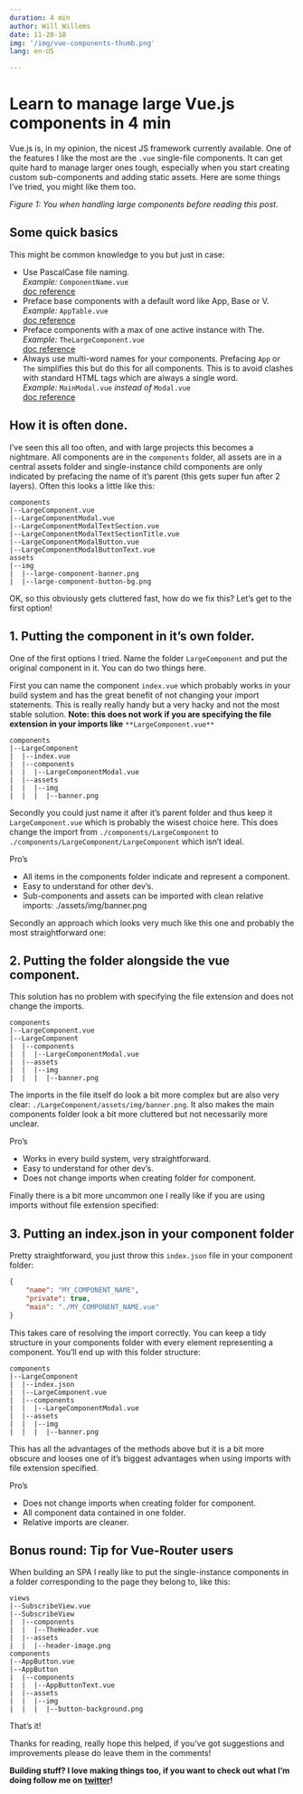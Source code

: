 ```yaml
---
duration: 4 min
author: Will Willems
date: 11-20-18
img: '/img/vue-components-thumb.png'
lang: en-US

---
```

# Learn to manage large Vue.js components in 4 min

Vue.js is, in my opinion, the nicest JS framework currently available. One of the features I like the most are the `.vue` single-file components. It can get quite hard to manage larger ones tough, especially when you start creating custom sub-components and adding static assets. Here are some things I’ve tried, you might like them too.

_Figure 1: You when handling large components before reading this post._

## Some quick basics

This might be common knowledge to you but just in case:

* Use PascalCase file naming.  
  _Example:_ `ComponentName.vue`  
  [doc reference](https://vuejs.org/v2/style-guide/#Single-file-component-filename-casing-strongly-recommended)
* Preface base components with a default word like App, Base or V.  
  _Example:_ `AppTable.vue`  
  [doc reference](https://vuejs.org/v2/style-guide/#Base-component-names-strongly-recommended)
* Preface components with a max of one active instance with The.  
  _Example:_ `TheLargeComponent.vue`  
  [doc reference](https://vuejs.org/v2/style-guide/#Single-instance-component-names-strongly-recommended)
* Always use multi-word names for your components. Prefacing `App` or `The` simplifies this but do this for all components. This is to avoid clashes with standard HTML tags which are always a single word.  
  _Example:_ `MainModal.vue` _instead of_ `Modal.vue`  
  [doc reference](https://vuejs.org/v2/style-guide/#Multi-word-component-names-essential)

## How it is often done.

I’ve seen this all too often, and with large projects this becomes a nightmare. All components are in the `components` folder, all assets are in a central assets folder and single-instance child components are only indicated by prefacing the name of it’s parent (this gets super fun after 2 layers). Often this looks a little like this:

```
components
|--LargeComponent.vue
|--LargeComponentModal.vue
|--LargeComponentModalTextSection.vue
|--LargeComponentModalTextSectionTitle.vue
|--LargeComponentModalButton.vue
|--LargeComponentModalButtonText.vue
assets
|--img
|  |--large-component-banner.png
|  |--large-component-button-bg.png
```

OK, so this obviously gets cluttered fast, how do we fix this? Let’s get to the first option!

## 1. Putting the component in it’s own folder.

One of the first options I tried. Name the folder `LargeComponent` and put the original component in it. You can do two things here.

First you can name the component `index.vue` which probably works in your build system and has the great benefit of not changing your import statements. This is really really handy but a very hacky and not the most stable solution. **Note: this does not work if you are specifying the file extension in your imports like** `**LargeComponent.vue**`

```
components
|--LargeComponent
|  |--index.vue
|  |--components
|  |  |--LargeComponentModal.vue
|  |--assets
|  |  |--img
|  |  |  |--banner.png
```

Secondly you could just name it after it’s parent folder and thus keep it `LargeComponent.vue` which is probably the wisest choice here. This does change the import from `./components/LargeComponent` to `./components/LargeComponent/LargeComponent` which isn’t ideal.

Pro’s

* All items in the components folder indicate and represent a component.
* Easy to understand for other dev’s.
* Sub-components and assets can be imported with clean relative imports: ./assets/img/banner.png

Secondly an approach which looks very much like this one and probably the most straightforward one:

## 2. Putting the folder alongside the vue component.

This solution has no problem with specifying the file extension and does not change the imports.

```
components
|--LargeComponent.vue
|--LargeComponent
|  |--components
|  |  |--LargeComponentModal.vue
|  |--assets
|  |  |--img
|  |  |  |--banner.png
```

The imports in the file itself do look a bit more complex but are also very clear: `./LargeComponent/assets/img/banner.png`. It also makes the main components folder look a bit more cluttered but not necessarily more unclear.

Pro’s

* Works in every build system, very straightforward.
* Easy to understand for other dev’s.
* Does not change imports when creating folder for component.

Finally there is a bit more uncommon one I really like if you are using imports without file extension specified:

## 3. Putting an index.json in your component folder

Pretty straightforward, you just throw this `index.json` file in your component folder:
``` json
{
    "name": "MY_COMPONENT_NAME",
    "private": true,
    "main": "./MY_COMPONENT_NAME.vue"
}
```

This takes care of resolving the import correctly. You can keep a tidy structure in your components folder with every element representing a component. You’ll end up with this folder structure:

```
components
|--LargeComponent
|  |--index.json
|  |--LargeComponent.vue
|  |--components
|  |  |--LargeComponentModal.vue
|  |--assets
|  |  |--img
|  |  |  |--banner.png
```

This has all the advantages of the methods above but it is a bit more obscure and looses one of it’s biggest advantages when using imports with file extension specified.

Pro’s

* Does not change imports when creating folder for component.
* All component data contained in one folder.
* Relative imports are cleaner.

## Bonus round: Tip for Vue-Router users

When building an SPA I really like to put the single-instance components in a folder corresponding to the page they belong to, like this:

```
views
|--SubscribeView.vue
|--SubscribeView
|  |--components
|  |  |--TheHeader.vue
|  |--assets
|  |  |--header-image.png
components
|--AppButton.vue
|--AppButton
|  |--components
|  |  |--AppButtonText.vue
|  |--assets
|  |  |--img
|  |  |  |--button-background.png
```

That’s it!

Thanks for reading, really hope this helped, if you’ve got suggestions and improvements please do leave them in the comments!

**Building stuff? I love making things too, if you want to check out what I’m doing follow me on** [**twitter**](https://twitter.com/will_rut)**!**